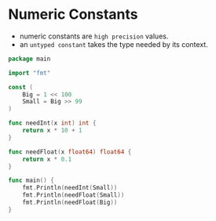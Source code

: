 # Numeric Constants

- numeric constants are `high precision` values.
- an `untyped constant` takes the type needed by its context.

```go
package main

import "fmt"

const (
	Big = 1 << 100
	Small = Big >> 99
)

func needInt(x int) int {
	return x * 10 + 1
}

func needFloat(x float64) float64 {
	return x * 0.1
}

func main() {
	fmt.Println(needInt(Small))
	fmt.Println(needFloat(Small))
	fmt.Println(needFloat(Big))
}
```
